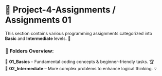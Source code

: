 # 📂 **Project-4-Assignments / Assignments 01**  

This section contains various programming assignments categorized into **Basic** and **Intermediate** levels. 🚀  

### 📌 **Folders Overview:**  
📁 **01_Basics** – Fundamental coding concepts & beginner-friendly tasks. 🏆  
📁 **02_Intermediate** – More complex problems to enhance logical thinking. 💡  


